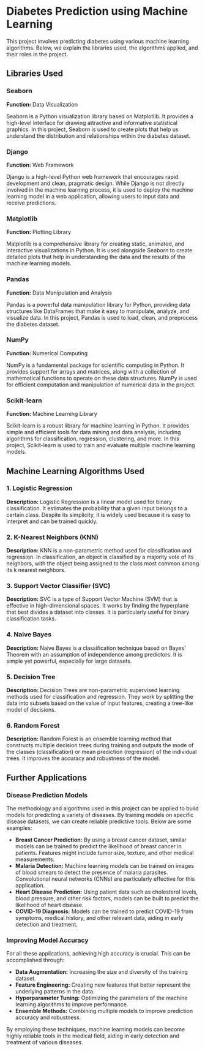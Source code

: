# Diabetes Prediction using Machine Learning

This project involves predicting diabetes using various machine learning algorithms. Below, we explain the libraries used, the algorithms applied, and their roles in the project. 

## Libraries Used

### Seaborn
**Function:** Data Visualization

Seaborn is a Python visualization library based on Matplotlib. It provides a high-level interface for drawing attractive and informative statistical graphics. In this project, Seaborn is used to create plots that help us understand the distribution and relationships within the diabetes dataset.

### Django
**Function:** Web Framework

Django is a high-level Python web framework that encourages rapid development and clean, pragmatic design. While Django is not directly involved in the machine learning process, it is used to deploy the machine learning model in a web application, allowing users to input data and receive predictions.

### Matplotlib
**Function:** Plotting Library

Matplotlib is a comprehensive library for creating static, animated, and interactive visualizations in Python. It is used alongside Seaborn to create detailed plots that help in understanding the data and the results of the machine learning models.

### Pandas
**Function:** Data Manipulation and Analysis

Pandas is a powerful data manipulation library for Python, providing data structures like DataFrames that make it easy to manipulate, analyze, and visualize data. In this project, Pandas is used to load, clean, and preprocess the diabetes dataset.

### NumPy
**Function:** Numerical Computing

NumPy is a fundamental package for scientific computing in Python. It provides support for arrays and matrices, along with a collection of mathematical functions to operate on these data structures. NumPy is used for efficient computation and manipulation of numerical data in the project.

### Scikit-learn
**Function:** Machine Learning Library

Scikit-learn is a robust library for machine learning in Python. It provides simple and efficient tools for data mining and data analysis, including algorithms for classification, regression, clustering, and more. In this project, Scikit-learn is used to train and evaluate multiple machine learning models.

## Machine Learning Algorithms Used

### 1. Logistic Regression
**Description:** Logistic Regression is a linear model used for binary classification. It estimates the probability that a given input belongs to a certain class. Despite its simplicity, it is widely used because it is easy to interpret and can be trained quickly.

### 2. K-Nearest Neighbors (KNN)
**Description:** KNN is a non-parametric method used for classification and regression. In classification, an object is classified by a majority vote of its neighbors, with the object being assigned to the class most common among its k nearest neighbors.

### 3. Support Vector Classifier (SVC)
**Description:** SVC is a type of Support Vector Machine (SVM) that is effective in high-dimensional spaces. It works by finding the hyperplane that best divides a dataset into classes. It is particularly useful for binary classification tasks.

### 4. Naive Bayes
**Description:** Naive Bayes is a classification technique based on Bayes' Theorem with an assumption of independence among predictors. It is simple yet powerful, especially for large datasets.

### 5. Decision Tree
**Description:** Decision Trees are non-parametric supervised learning methods used for classification and regression. They work by splitting the data into subsets based on the value of input features, creating a tree-like model of decisions.

### 6. Random Forest
**Description:** Random Forest is an ensemble learning method that constructs multiple decision trees during training and outputs the mode of the classes (classification) or mean prediction (regression) of the individual trees. It improves the accuracy and robustness of the model.

## Further Applications

### Disease Prediction Models
The methodology and algorithms used in this project can be applied to build models for predicting a variety of diseases. By training models on specific disease datasets, we can create reliable predictive tools. Below are some examples:

- **Breast Cancer Prediction:** By using a breast cancer dataset, similar models can be trained to predict the likelihood of breast cancer in patients. Features might include tumor size, texture, and other medical measurements.
- **Malaria Detection:** Machine learning models can be trained on images of blood smears to detect the presence of malaria parasites. Convolutional neural networks (CNNs) are particularly effective for this application.
- **Heart Disease Prediction:** Using patient data such as cholesterol levels, blood pressure, and other risk factors, models can be built to predict the likelihood of heart disease.
- **COVID-19 Diagnosis:** Models can be trained to predict COVID-19 from symptoms, medical history, and other relevant data, aiding in early detection and treatment.

### Improving Model Accuracy
For all these applications, achieving high accuracy is crucial. This can be accomplished through:
- **Data Augmentation:** Increasing the size and diversity of the training dataset.
- **Feature Engineering:** Creating new features that better represent the underlying patterns in the data.
- **Hyperparameter Tuning:** Optimizing the parameters of the machine learning algorithms to improve performance.
- **Ensemble Methods:** Combining multiple models to improve prediction accuracy and robustness.

By employing these techniques, machine learning models can become highly reliable tools in the medical field, aiding in early detection and treatment of various diseases.
